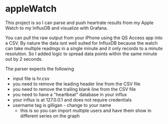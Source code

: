 # appleWatch

This project is so I can parse and push heartrate results from my Apple Watch to my InfluxDB and visualize with Grafana.

You can pull the raw output from your iPhone using the QS Access app into a CSV.
By nature the data isnt well suited for InfluxDB because the watch can take multiple readings
in a single minute and it only records to a minute resolution.
So I added logic to spread data points within the same minute out by 2 seconds.

The parser expects the following
- input file is hr.csv
- you need to remove the leading header line from the CSV file
- you need to remove the trailing blank line from the CSV file
- you need to have a "heartbeat" database in your influx
- your influx is at 127.0.0.1 and does not require credentials
- username tag is gilligan - change to your name
  - this is so you can import multiple users and have them show in different series on the graph

